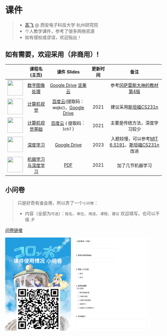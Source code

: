 # 课件

> - [高飞](http://aiart.live) @ 西安电子科技大学 杭州研究院
> - 个人教学课件，参考了很多网络资源
> - 如有侵权或谬误，欢迎指出！

## 如有需要，欢迎采用（非商用）!

|   | 课程名(主页) | 课件 Slides | 更新时间 | 备注 |
|---|:-----:|:-----------:|:------:|:------:|
| <img title="" src="/imgs/dip.jpg" alt="" height="50" width="50">  | [数字图像处理](dip.md) | [Google Drive](https://drive.google.com/file/d/1kBmLd-Ik4n2GndXj-rt86rzVzGmG6qqS/view?usp=sharing) [坚果云](https://www.jianguoyun.com/p/DdvpZIgQ7dvLCxiM94QFIAA) |  | 参考[冈萨雷斯大神的教材第4版](https://www.imageprocessingplace.com/index.htm) |
| <img title="" src="/imgs/cv.jpg" alt="" height="50" width="50">  | [计算机视觉](cv.md) |  [百度云](https://pan.baidu.com/s/1itg1i9tG2KAdnddz_mqYAw?pwd=wqkc)(提取码：wqkc)，[Google Drive](https://drive.google.com/file/d/1fUCv_PEQ35MjS6EeDlaj74VGeKD6sQH5/view?usp=sharing) | 2021 | 建议采用[斯坦福CS231n](http://cs231n.stanford.edu/) | 
| <img title="" src="/imgs/cvf.jpg" alt="" height="50" width="50">   | [计算机视觉基础](cvf.md)  | [百度云](https://pan.baidu.com/s/1aSCzfstViyukKwRmpdgtpw) ( 提取码：`3zb7` ) | 2021 | 主要是传统方法，深度学习较少 |
| <img title="" src="/imgs/dl.jpg" alt="" height="50" width="50">   | [深度学习](dl.md) |  [Google Drive](https://drive.google.com/file/d/1ApC7AewwzWdOqWsodKIcDCgJ9zfvm6pY/view?usp=share_link)| 2023 | 入题较慢，可以参考[MIT 6.S191](http://introtodeeplearning.com/)、[斯坦福CS231n](http://cs231n.stanford.edu/)改进  |
| <img title="" src="/imgs/mldl.jpg" alt="" height="50" width="50"> | [机器学习与深度学习](mldl.md)  | [PDF](mldl.md) | 2021 | 加了几节机器学习 |


## 小问卷

> 只是好奇有谁会用，所以弄了一个`小问卷`：
> - 内容（全部为`可选`）：`姓名`、`单位`、`用途`、`课程`、`建议`
> 欢迎填写，也可以不填 :P

[问卷链接](https://www.wjx.top/vm/tKywvgq.aspx# )

<img title="" src="/imgs/wjx.png" alt="" height="300"> 
<img title="" src="/imgs/wjct.png" alt="" height="300">

